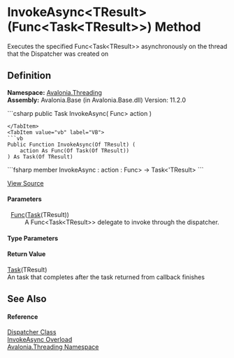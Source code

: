 # InvokeAsync&lt;TResult&gt;(Func&lt;Task&lt;TResult&gt;&gt;) Method


Executes the specified Func&lt;Task&lt;TResult&gt;&gt; asynchronously on the thread that the Dispatcher was created on



## Definition
**Namespace:** <a href="N_Avalonia_Threading">Avalonia.Threading</a>  
**Assembly:** Avalonia.Base (in Avalonia.Base.dll) Version: 11.2.0

<Tabs groupId="api-code-preview">
<TabItem value="csharp" label="C#">
```csharp
public Task<TResult> InvokeAsync<TResult>(
	Func<Task<TResult>> action
)

```
</TabItem>
<TabItem value="vb" label="VB">
```vb
Public Function InvokeAsync(Of TResult) ( 
	action As Func(Of Task(Of TResult))
) As Task(Of TResult)
```
</TabItem>
<TabItem value="fsharp" label="F#">
```fsharp
member InvokeAsync : 
        action : Func<Task<'TResult>> -> Task<'TResult> 
```
</TabItem>
</Tabs>



<a href="https://github.com/AvaloniaUI/Avalonia/tree/master/src/Avalonia.Base/Threading/Dispatcher.Invoke.cs#L594" title="View the source code">View Source</a>



#### Parameters
<dl><dt>  <a href="https://learn.microsoft.com/dotnet/api/system.func-1" target="_blank" rel="noopener noreferrer">Func</a>(<a href="https://learn.microsoft.com/dotnet/api/system.threading.tasks.task-1" target="_blank" rel="noopener noreferrer">Task</a>(TResult))</dt><dd>A Func&lt;Task&lt;TResult&gt;&gt; delegate to invoke through the dispatcher.</dd></dl>

#### Type Parameters
<dl><dt /><dd /></dl>

#### Return Value
<a href="https://learn.microsoft.com/dotnet/api/system.threading.tasks.task-1" target="_blank" rel="noopener noreferrer">Task</a>(TResult)  
An task that completes after the task returned from callback finishes

## See Also


#### Reference
<a href="T_Avalonia_Threading_Dispatcher">Dispatcher Class</a>  
<a href="Overload_Avalonia_Threading_Dispatcher_InvokeAsync">InvokeAsync Overload</a>  
<a href="N_Avalonia_Threading">Avalonia.Threading Namespace</a>  
